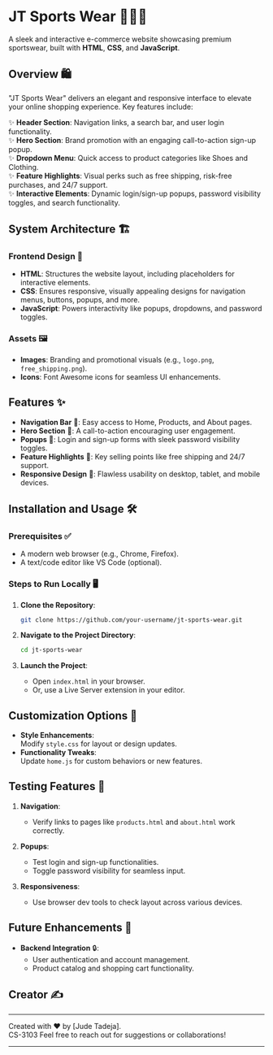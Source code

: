 # JT Sports Wear 🏋️‍♂️👟


A sleek and interactive e-commerce website showcasing premium sportswear, built with **HTML**, **CSS**, and **JavaScript**.


## Overview 🛍️


"JT Sports Wear" delivers an elegant and responsive interface to elevate your online shopping experience. Key features include:

✨ **Header Section**: Navigation links, a search bar, and user login functionality.  
✨ **Hero Section**: Brand promotion with an engaging call-to-action sign-up popup.  
✨ **Dropdown Menu**: Quick access to product categories like Shoes and Clothing.  
✨ **Feature Highlights**: Visual perks such as free shipping, risk-free purchases, and 24/7 support.  
✨ **Interactive Elements**: Dynamic login/sign-up popups, password visibility toggles, and search functionality.


## System Architecture 🏗️


### Frontend Design 🎨

- **HTML**: Structures the website layout, including placeholders for interactive elements.  
- **CSS**: Ensures responsive, visually appealing designs for navigation menus, buttons, popups, and more.  
- **JavaScript**: Powers interactivity like popups, dropdowns, and password toggles.

### Assets 🖼️

- **Images**: Branding and promotional visuals (e.g., `logo.png`, `free_shipping.png`).  
- **Icons**: Font Awesome icons for seamless UI enhancements.


## Features ✨


- **Navigation Bar** 🧭: Easy access to Home, Products, and About pages.  
- **Hero Section** 💪: A call-to-action encouraging user engagement.  
- **Popups** 🔐: Login and sign-up forms with sleek password visibility toggles.  
- **Feature Highlights** 🌟: Key selling points like free shipping and 24/7 support.  
- **Responsive Design** 📱: Flawless usability on desktop, tablet, and mobile devices.


## Installation and Usage 🛠️


### Prerequisites ✅

- A modern web browser (e.g., Chrome, Firefox).  
- A text/code editor like VS Code (optional).

### Steps to Run Locally 🖥️

1. **Clone the Repository**:  
   ```bash
   git clone https://github.com/your-username/jt-sports-wear.git
   ```

2. **Navigate to the Project Directory**:  
   ```bash
   cd jt-sports-wear
   ```

3. **Launch the Project**:  
   - Open `index.html` in your browser.  
   - Or, use a Live Server extension in your editor.


## Customization Options 🎨


- **Style Enhancements**:  
  Modify `style.css` for layout or design updates.  
- **Functionality Tweaks**:  
  Update `home.js` for custom behaviors or new features.


## Testing Features 🧪

1. **Navigation**:  
   - Verify links to pages like `products.html` and `about.html` work correctly.

2. **Popups**:  
   - Test login and sign-up functionalities.  
   - Toggle password visibility for seamless input.

3. **Responsiveness**:  
   - Use browser dev tools to check layout across various devices.


## Future Enhancements 🚀


- **Backend Integration** 🔒:  
  - User authentication and account management.  
  - Product catalog and shopping cart functionality.
## Creator ✍️

---

Created with ❤️ by [Jude Tadeja].  
CS-3103
Feel free to reach out for suggestions or collaborations!

---
